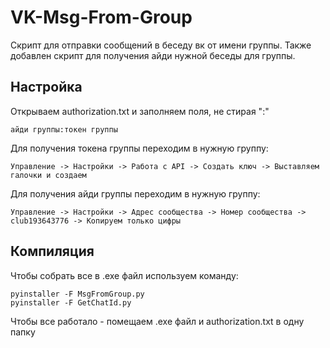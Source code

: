 # VK-Msg-From-Group
Скрипт для отправки сообщений в беседу вк от имени группы. Также добавлен скрипт для получения айди нужной беседы для группы.
## Настройка
Открываем authorization.txt и заполняем поля, не стирая ":"
```
айди группы:токен группы
```
Для получения токена группы переходим в нужную группу:
```
Управление -> Настройки -> Работа с API -> Создать ключ -> Выставляем галочки и создаем
```
Для получения айди группы переходим в нужную группу:
```
Управление -> Настройки -> Адрес сообщества -> Номер сообщества -> club193643776 -> Копируем только цифры
```
## Компиляция
Чтобы собрать все в .exe файл используем команду:
```
pyinstaller -F MsgFromGroup.py
pyinstaller -F GetChatId.py
```
Чтобы все работало - помещаем .exe файл и authorization.txt в одну папку
